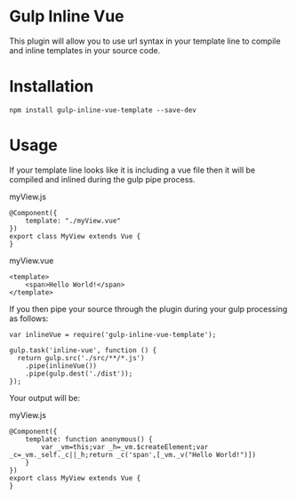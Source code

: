# Gulp Inline Vue

This plugin will allow you to use url syntax in your template line to compile and inline templates in your source code.

# Installation

```
npm install gulp-inline-vue-template --save-dev
```

# Usage

If your template line looks like it is including a vue file then it will be compiled and inlined during the gulp pipe process.

myView.js
```
@Component({
    template: "./myView.vue"
})
export class MyView extends Vue {
}
```

myView.vue
```
<template>
    <span>Hello World!</span>
</template>
```

If you then pipe your source through the plugin during your gulp processing as follows:

```
var inlineVue = require('gulp-inline-vue-template');

gulp.task('inline-vue', function () {
  return gulp.src('./src/**/*.js')
    .pipe(inlineVue())
    .pipe(gulp.dest('./dist'));
});
```

Your output will be:

myView.js
```
@Component({
    template: function anonymous() {
        var _vm=this;var _h=_vm.$createElement;var _c=_vm._self._c||_h;return _c('span',[_vm._v("Hello World!")])
    }
})
export class MyView extends Vue {
}
```